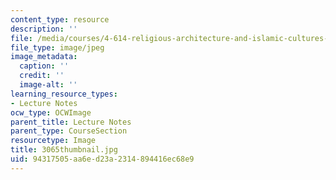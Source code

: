 ```yaml
---
content_type: resource
description: ''
file: /media/courses/4-614-religious-architecture-and-islamic-cultures-fall-2002/94317505aa6ed23a2314894416ec68e9_3065thumbnail.jpg
file_type: image/jpeg
image_metadata:
  caption: ''
  credit: ''
  image-alt: ''
learning_resource_types:
- Lecture Notes
ocw_type: OCWImage
parent_title: Lecture Notes
parent_type: CourseSection
resourcetype: Image
title: 3065thumbnail.jpg
uid: 94317505-aa6e-d23a-2314-894416ec68e9
---
```

